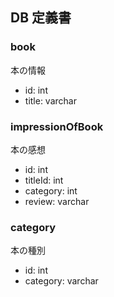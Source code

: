 ## DB 定義書

### book

本の情報

-   id: int
-   title: varchar

### impressionOfBook

本の感想

-   id: int
-   titleId: int
-   category: int
-   review: varchar

### category

本の種別

-   id: int
-   category: varchar
